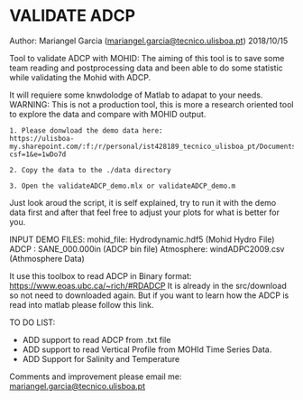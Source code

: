 # VALIDATE ADCP
Author: Mariangel Garcia (mariangel.garcia@tecnico.ulisboa.pt)
2018/10/15

Tool to validate ADCP with MOHID: 
The aiming of this tool is to save some team reading and postprocessing data and been able to do some statistic while validating the Mohid with ADCP. 

It will requiere some knwdolodge of Matlab to adapat to your needs.
WARNING: This is not a production tool, this is more a research oriented tool to explore the data and compare with MOHID output. 

    1. Please donwload the demo data here:
    https://ulisboa-my.sharepoint.com/:f:/r/personal/ist428189_tecnico_ulisboa_pt/Documents/dataMatlab?csf=1&e=1wDo7d
    
    2. Copy the data to the ./data directory 
    
    3. Open the validateADCP_demo.mlx or validateADCP_demo.m
 
 Just look aroud the script, it is self explained, try to run it with the demo data first and after that feel free to adjust your plots for what is better for you.
    
INPUT DEMO FILES: 
    mohid_file: Hydrodynamic.hdf5 (Mohid Hydro File)
    ADCP      : SANE_000.000in    (ADCP bin file)
    Atmosphere: windADPC2009.csv  (Athmosphere Data)

It use this toolbox to read ADCP in Binary format: https://www.eoas.ubc.ca/~rich/#RDADCP
It is already in the src/download so not need to downloaded again. But if you want to learn how the ADCP is read into matlab please follow this link.

TO DO LIST:
- ADD support to read ADCP from .txt file
- ADD support to read Vertical Profile from MOHId Time Series Data.
- ADD Support for Salinity and Temperature

Comments and improvement please email me: mariangel.garcia@tecnico.ulisboa.pt
